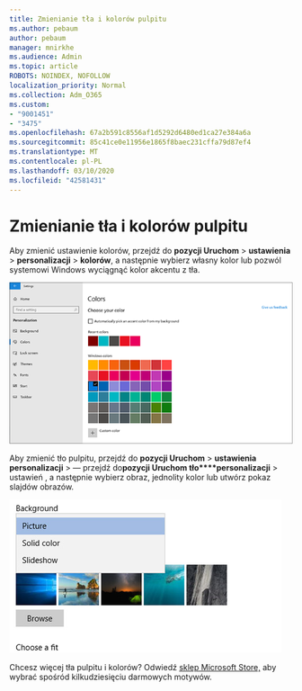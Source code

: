 ```yaml
---
title: Zmienianie tła i kolorów pulpitu
ms.author: pebaum
author: pebaum
manager: mnirkhe
ms.audience: Admin
ms.topic: article
ROBOTS: NOINDEX, NOFOLLOW
localization_priority: Normal
ms.collection: Adm_O365
ms.custom:
- "9001451"
- "3475"
ms.openlocfilehash: 67a2b591c8556af1d5292d6480ed1ca27e384a6a
ms.sourcegitcommit: 85c41ce0e11956e1865f8baec231cffa79d87ef4
ms.translationtype: MT
ms.contentlocale: pl-PL
ms.lasthandoff: 03/10/2020
ms.locfileid: "42581431"
---
```

# <a name="change-your-desktop-background-and-colors"></a>Zmienianie tła i kolorów pulpitu

Aby zmienić ustawienie kolorów, przejdź do **pozycji Uruchom** > **ustawienia** > **personalizacji** > **kolorów**, a następnie wybierz własny kolor lub pozwól systemowi Windows wyciągnąć kolor akcentu z tła.

![Spersonalizuj kolory w systemie Windows.](media/windows-personalization-colors.png)

Aby zmienić tło pulpitu, przejdź do **pozycji Uruchom** > **ustawienia personalizacji** > — przejdź do**pozycji Uruchom tło****personalizacji** > ustawień , a następnie wybierz obraz, jednolity kolor lub utwórz pokaz slajdów obrazów. 

![Zmienianie tła pulpitu systemu Windows.](media/windows-desktop-background.png)

Chcesz więcej tła pulpitu i kolorów? Odwiedź [sklep Microsoft Store,](https://www.microsoft.com/store/collections/windowsthemes) aby wybrać spośród kilkudziesięciu darmowych motywów.

